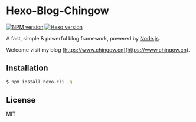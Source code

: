 # Hexo-Blog-Chingow

   [![NPM version](https://badge.fury.io/js/hexo.svg)](https://badge.fury.io/js/hexo)   [![Hexo version](https://img.shields.io/badge/hexo-%3D%203.8.0-blue.svg)](http://hexo.io) 

A fast, simple & powerful blog framework, powered by [Node.js](https://nodejs.org).

Welcome visit my blog [https://www.chingow.cn](https://www.chingow.cn).

## Installation

``` bash
$ npm install hexo-cli -g
```

## License

MIT
